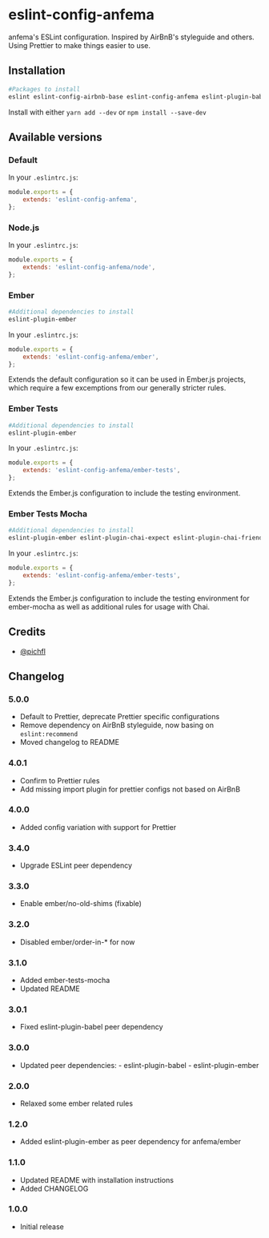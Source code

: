 # eslint-config-anfema

anfema's ESLint configuration. Inspired by AirBnB's styleguide and others. Using Prettier to make
things easier to use.

## Installation

```sh
#Packages to install
eslint eslint-config-airbnb-base eslint-config-anfema eslint-plugin-babel eslint-plugin-import babel-eslint
```

Install with either `yarn add --dev` or `npm install --save-dev`

## Available versions

### Default

In your `.eslintrc.js`:

```js
module.exports = {
	extends: 'eslint-config-anfema',
};
```

### Node.js

In your `.eslintrc.js`:

```js
module.exports = {
	extends: 'eslint-config-anfema/node',
};
```

### Ember

```sh
#Additional dependencies to install
eslint-plugin-ember
```

In your `.eslintrc.js`:

```js
module.exports = {
	extends: 'eslint-config-anfema/ember',
};
```

Extends the default configuration so it can be used in Ember.js projects, which require a few
excemptions from our generally stricter rules.

### Ember Tests

```sh
#Additional dependencies to install
eslint-plugin-ember
```

In your `.eslintrc.js`:

```js
module.exports = {
	extends: 'eslint-config-anfema/ember-tests',
};
```

Extends the Ember.js configuration to include the testing environment.

### Ember Tests Mocha

```sh
#Additional dependencies to install
eslint-plugin-ember eslint-plugin-chai-expect eslint-plugin-chai-friendly
```

In your `.eslintrc.js`:

```js
module.exports = {
	extends: 'eslint-config-anfema/ember-tests',
};
```

Extends the Ember.js configuration to include the testing environment for ember-mocha as well as
additional rules for usage with Chai.

## Credits

* [@pichfl](https://github.com/pichfl)

## Changelog

### 5.0.0

* Default to Prettier, deprecate Prettier specific configurations
* Remove dependency on AirBnB styleguide, now basing on `eslint:recommend`
* Moved changelog to README

### 4.0.1

* Confirm to Prettier rules
* Add missing import plugin for prettier configs not based on AirBnB

### 4.0.0

* Added config variation with support for Prettier

### 3.4.0

* Upgrade ESLint peer dependency

### 3.3.0

* Enable ember/no-old-shims (fixable)

### 3.2.0

* Disabled ember/order-in-\* for now

### 3.1.0

* Added ember-tests-mocha
* Updated README

### 3.0.1

* Fixed eslint-plugin-babel peer dependency

### 3.0.0

* Updated peer dependencies: - eslint-plugin-babel - eslint-plugin-ember

### 2.0.0

* Relaxed some ember related rules

### 1.2.0

* Added eslint-plugin-ember as peer dependency for anfema/ember

### 1.1.0

* Updated README with installation instructions
* Added CHANGELOG

### 1.0.0

* Initial release
